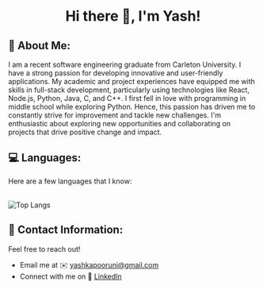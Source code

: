 <h1 align="center">Hi there 👋, I'm Yash!</h1>
<h2>🌱 About Me:</h2>
I am a recent software engineering graduate from Carleton University. I have a strong passion for developing innovative and user-friendly applications. My academic and project experiences have equipped me with skills in full-stack development, particularly using technologies like React, Node.js, Python, Java, C, and C++. I first fell in love with programming in middle school while exploring Python. Hence, this passion has driven me to constantly strive for improvement and tackle new challenges. I'm enthusiastic about exploring new opportunities and collaborating on projects that drive positive change and impact.

<h2>💻 Languages:</h2> 
Here are a few languages that I know:<br><br>

![Top Langs](https://github-readme-stats.vercel.app/api/top-langs/?username=YashKapoor1102&langs_count=10&theme=tokyonight&cache_seconds=0)

<h2> 📧 Contact Information: </h2>
<p>Feel free to reach out!</p>
<p align="left">
  <ul>
    <li>Email me at ✉️ <a href="mailto:yashkapooruni@gmail.com">yashkapooruni@gmail.com</a></li>
    <li>Connect with me on 🔗 <a href="https://linkedin.com/in/yash-kapoor-8a6784205/">LinkedIn</a></li>
  </ul>  
</p>







